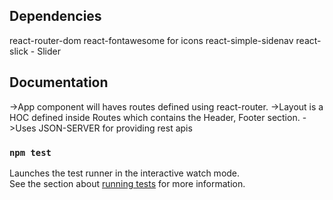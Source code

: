 ## Dependencies

react-router-dom
react-fontawesome for icons
react-simple-sidenav
react-slick - Slider

## Documentation
->App component will haves routes defined using react-router. 
->Layout is a HOC defined inside Routes which contains the Header, Footer section.
->Uses JSON-SERVER for providing rest apis

### `npm test`

Launches the test runner in the interactive watch mode.<br>
See the section about [running tests](https://facebook.github.io/create-react-app/docs/running-tests) for more information.





